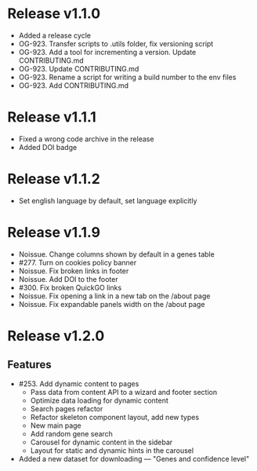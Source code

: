 # Release v1.1.0

- Added a release cycle
- OG-923. Transfer scripts to .utils folder, fix versioning script
- OG-923. Add a tool for incrementing a version. Update CONTRIBUTING.md
- OG-923. Update CONTRIBUTING.md
- OG-923. Rename a script for writing a build number to the env files
- OG-923. Add CONTRIBUTING.md

# Release v1.1.1

- Fixed a wrong code archive in the release
- Added DOI badge

# Release v1.1.2

- Set english language by default, set language explicitly

# Release v1.1.9

- Noissue. Change columns shown by default in a genes table
- #277. Turn on cookies policy banner
- Noissue. Fix broken links in footer
- Noissue. Add DOI to the footer
- #300. Fix broken QuickGO links
- Noissue. Fix opening a link in a new tab on the /about page
- Noissue. Fix expandable panels width on the /about page

# Release v1.2.0

## Features
- #253. Add dynamic content to pages
    - Pass data from content API to a wizard and footer section
    - Optimize data loading for dynamic content
    - Search pages refactor
    - Refactor skeleton component layout, add new types
    - New main page
    - Add random gene search
    - Carousel for dynamic content in the sidebar
    - Layout for static and dynamic hints in the carousel
- Added a new dataset for downloading — "Genes and confidence level"



